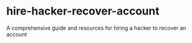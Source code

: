 # hire-hacker-recover-account
A comprehensive guide and resources for hiring a hacker to recover an account
